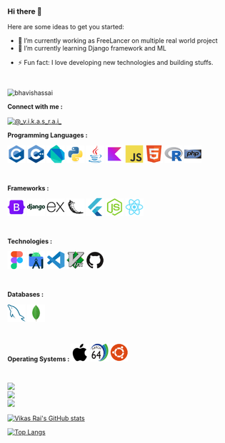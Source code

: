 ### Hi there 👋


<!-- **vikasrai19/vikasrai19** is a ✨ _special_ ✨ repository because its `README.md` (this file) appears on your GitHub profile. -->

Here are some ideas to get you started:

- 🔭 I’m currently working as FreeLancer on multiple real world project
- 🌱 I’m currently learning Django framework and ML
<!-- - 👯 I’m looking to collaborate on ... -->
<!-- - 🤔 I’m looking for help with ... -->
<!-- - 💬 Ask me about ...
- 📫 How to reach me: ...
- 😄 Pronouns: ... -->
- ⚡ Fun fact: I love developing new technologies and building stuffs.

<br> 

<p align="left"> <img src="https://komarev.com/ghpvc/?username=vikasrai19&label=Profile%20views&color=0e75b6&style=flat" alt="bhavishassai" /> </p>

<b> Connect with me :</b>

<a href="https://www.instagram.com/_v.i.k.a.s_r.a.i_/"> 
<img align="center" src="https://raw.githubusercontent.com/rahuldkjain/github-profile-readme-generator/master/src/images/icons/Social/instagram.svg" alt="@_v.i.k.a.s_r.a.i_" height="30" width="40" /></a>



<b> Programming Languages : </b>

<p align="left">
<img src="https://raw.githubusercontent.com/devicons/devicon/master/icons/c/c-original.svg" alt="c" width="40" height="40"/>
<img src="https://raw.githubusercontent.com/devicons/devicon/master/icons/cplusplus/cplusplus-original.svg" alt="cplusplus" width="40" height="40"/>
<img src="https://raw.githubusercontent.com/devicons/devicon/master/icons/dart/dart-original.svg" alt="dart" width="40" height="40"/>
<img src="https://raw.githubusercontent.com/devicons/devicon/master/icons/python/python-original.svg" alt="python" width="40" height="40"/>
<img src="https://raw.githubusercontent.com/devicons/devicon/master/icons/java/java-original.svg" alt="java" width="40" height="40"/>
<img src="https://raw.githubusercontent.com/devicons/devicon/master/icons/kotlin/kotlin-original.svg" alt="kotlin" width="40" height="40"/>
<img src="https://raw.githubusercontent.com/devicons/devicon/master/icons/javascript/javascript-original.svg" alt="javascript" width="40" height="40"/>
<img src="https://raw.githubusercontent.com/devicons/devicon/master/icons/html5/html5-original.svg" alt="html5" width="40" height="40"/>
<img src="https://raw.githubusercontent.com/devicons/devicon/master/icons/r/r-original.svg" alt="r" width="40" height="40"/>
<img src="https://raw.githubusercontent.com/devicons/devicon/master/icons/php/php-original.svg" alt="php" width="40" height="40"/></p>

<br>

<b> Frameworks : </b>

<p align="left"><img src="https://raw.githubusercontent.com/devicons/devicon/master/icons/bootstrap/bootstrap-original.svg" alt="bootstrap" width="40" height="40"/>
<img src="https://raw.githubusercontent.com/devicons/devicon/master/icons/django/django-plain-wordmark.svg" alt="django" width="40" height="40"/>
<img src="https://raw.githubusercontent.com/devicons/devicon/master/icons/express/express-original.svg" alt="express" width="40" height="40"/>
<img src="https://raw.githubusercontent.com/devicons/devicon/master/icons/flask/flask-original.svg" alt="flask" width="40" height="40"/>
<img src="https://raw.githubusercontent.com/devicons/devicon/master/icons/flutter/flutter-original.svg" alt="flutter" width="40" height="40"/>
<img src="https://raw.githubusercontent.com/devicons/devicon/master/icons/nodejs/nodejs-original.svg" alt="nodejs" width="40" height="40"/>
<img src="https://raw.githubusercontent.com/devicons/devicon/master/icons/react/react-original.svg" alt="react" width="40" height="40"/></p>

<br>

<b> Technologies : </b>

<p align="left"><img src="https://raw.githubusercontent.com/devicons/devicon/master/icons/figma/figma-original.svg" alt="figma" width="40" height="40"/>
<img src="https://raw.githubusercontent.com/devicons/devicon/master/icons/androidstudio/androidstudio-original.svg" alt="android studio" width="40" height="40"/>
<img src="https://raw.githubusercontent.com/devicons/devicon/master/icons/vscode/vscode-original.svg" alt="vs code" width="40" height="40"/>
<img src="https://raw.githubusercontent.com/devicons/devicon/master/icons/vim/vim-original.svg" alt="vim" width="40" height="40"/>
<img src="https://raw.githubusercontent.com/devicons/devicon/master/icons/github/github-original.svg" alt="cplusplus" width="40" height="40"/></p>


<br>

<b> Databases : </b>
<p align="left"><img src="https://raw.githubusercontent.com/devicons/devicon/master/icons/mysql/mysql-original.svg" alt="mysql" width="40" height="40"/>
<img src="https://raw.githubusercontent.com/devicons/devicon/master/icons/mongodb/mongodb-original.svg" alt="cplusplus" width="40" height="40"/></p>

<br>

<b> Operating Systems : </b>
<img src="https://raw.githubusercontent.com/devicons/devicon/master/icons/apple/apple-original.svg" alt="cplusplus" width="40" height="40"/>
<img src="https://raw.githubusercontent.com/devicons/devicon/master/icons/aarch64/aarch64-original.svg" alt="aarch64" width="40" height="40"/>
<img src="https://raw.githubusercontent.com/devicons/devicon/master/icons/ubuntu/ubuntu-plain.svg" alt="ubuntu" width="40" height="40"/>

<br>

![](https://github-readme-stats.vercel.app/api?username=vikasrai19&theme=gruvbox&hide_border=false&include_all_commits=true&count_private=true)<br/>
![](https://github-readme-streak-stats.herokuapp.com/?user=vikasrai19&theme=gruvbox&hide_border=false)<br/>
![](https://github-readme-stats.vercel.app/api/top-langs/?username=vikasrai19&theme=gruvbox&hide_border=false&include_all_commits=true&count_private=true&layout=compact)

[![Vikas Rai's GitHub stats](https://github-readme-stats.vercel.app/api?username=vikasrai19)](https://github.com/vikasrai19/github-readme-stats)

[![Top Langs](https://github-readme-stats.vercel.app/api/top-langs/?username=vikasrai19&layout=compact)](https://github.com/vikasrai19)


<!-- [![Visitors](https://visitor-badge.glitch.me/badge?page_id=yushi1007.vikasrai19)](https://www.yushi.dev/) -->

